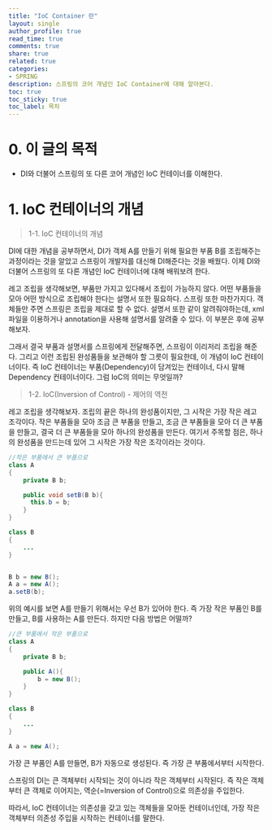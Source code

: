 ```yaml
---
title: "IoC Container 란"
layout: single
author_profile: true
read_time: true
comments: true
share: true
related: true
categories:
- SPRING
description: 스프링의 코어 개념인 IoC Container에 대해 알아본다.
toc: true
toc_sticky: true
toc_label: 목차
---
```


# 0. 이 글의 목적

- DI와 더불어 스프링의 또 다른 코어 개념인 IoC 컨테이너를 이해한다.



# 1. IoC 컨테이너의 개념

> 1-1. IoC 컨테이너의 개념

DI에 대한 개념을 공부하면서, DI가 객체 A를 만들기 위해 필요한 부품 B를 조립해주는 과정이라는 것을 알았고 스프링이 개발자를 대신해 DI해준다는 것을 배웠다. 이제 DI와 더불어 스프링의 또 다른 개념인 IoC 컨테이너에 대해 배워보려 한다.

레고 조립을 생각해보면, 부품만 가지고 있다해서 조립이 가능하지 않다. 어떤 부품들을 모아 어떤 방식으로 조립해야 한다는 설명서 또한 필요하다. 스프링 또한 마찬가지다. 객체들만 주면 스프링은 조립을 제대로 할 수 없다. 설명서 또한 같이 알려줘야하는데, xml 파일을 이용하거나 annotation을 사용해 설명서를 알려줄 수 있다. 이 부분은 후에 공부해보자.

그래서 결국 부품과 설명서를 스프링에게 전달해주면, 스프링이 이리저리 조립을 해준다. 그리고 이런 조립된 완성품들을 보관해야 할 그릇이 필요한데, 이 개념이 IoC 컨테이너이다. 즉 IoC 컨테이너는 부품(Dependency)이 담겨있는 컨테이너, 다시 말해 Dependency 컨테이너이다. 그럼 IoC의 의미는 무엇일까?



> 1-2. IoC(Inversion of Control) - 제어의 역전

레고 조립을 생각해보자. 조립의 끝은 하나의 완성품이지만, 그 시작은 가장 작은 레고 조각이다. 작은 부품들을 모아 조금 큰 부품을 만들고, 조금 큰 부품들을 모아 더 큰 부품을 만들고, 결국 더 큰 부품들을 모아 하나의 완성품을 만든다. 여기서 주목할 점은, 하나의 완성품을 만드는데 있어 그 시작은 가장 작은 조각이라는 것이다.



```java
//작은 부품에서 큰 부품으로
class A
{
    private B b;

    public void setB(B b){
      this.b = b;
    }
}

class B
{
  	...
}


B b = new B();
A a = new A();
a.setB(b);
```

위의 예시를 보면 A를 만들기 위해서는 우선 B가 있어야 한다. 즉 가장 작은 부품인 B를 만들고, B를 사용하는 A를 만든다. 하지만 다음 방법은 어떨까?

```java
//큰 부품에서 작은 부품으로
class A
{
    private B b;

    public A(){
        b = new B();
    }
}

class B
{
  	...
}

A a = new A();
```

가장 큰 부품인 A를 만들면, B가 자동으로 생성된다. 즉 가장 큰 부품에서부터 시작한다.



스프링의 DI는 큰 객체부터 시작되는 것이 아니라 작은 객체부터 시작된다. 즉 작은 객체부터 큰 객체로 이어지는, 역순(=Inversion of Control)으로 의존성을 주입한다.

따라서, IoC 컨테이너는 의존성을 갖고 있는 객체들을 모아둔 컨테이너인데, 가장 작은 객체부터 의존성 주입을 시작하는 컨테이너를 말한다.